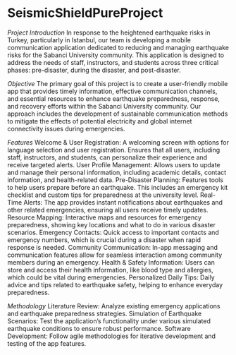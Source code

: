 # SeismicShieldPureProject

*Project Introduction*
In response to the heightened earthquake risks in Turkey, particularly in Istanbul, our team is developing a mobile communication application dedicated to reducing and managing earthquake risks for the Sabanci University community. This application is designed to address the needs of staff, instructors, and students across three critical phases: pre-disaster, during the disaster, and post-disaster.

*Objective*
The primary goal of this project is to create a user-friendly mobile app that provides timely information, effective communication channels, and essential resources to enhance earthquake preparedness, response, and recovery efforts within the Sabanci University community. Our approach includes the development of sustainable communication methods to mitigate the effects of potential electricity and global internet connectivity issues during emergencies.

*Features*
Welcome & User Registration: A welcoming screen with options for language selection and user registration. Ensures that all users, including staff, instructors, and students, can personalize their experience and receive targeted alerts.
User Profile Management: Allows users to update and manage their personal information, including academic details, contact information, and health-related data.
Pre-Disaster Planning: Features tools to help users prepare before an earthquake. This includes an emergency kit checklist and custom tips for preparedness at the university level.
Real-Time Alerts: The app provides instant notifications about earthquakes and other related emergencies, ensuring all users receive timely updates.
Resource Mapping: Interactive maps and resources for emergency preparedness, showing key locations and what to do in various disaster scenarios.
Emergency Contacts: Quick access to important contacts and emergency numbers, which is crucial during a disaster when rapid response is needed.
Community Communication: In-app messaging and communication features allow for seamless interaction among community members during an emergency.
Health & Safety Information: Users can store and access their health information, like blood type and allergies, which could be vital during emergencies.
Personalized Daily Tips: Daily advice and tips related to earthquake safety, helping to enhance everyday preparedness.

*Methodology*
Literature Review: Analyze existing emergency applications and earthquake preparedness strategies.
Simulation of Earthquake Scenarios: Test the application’s functionality under various simulated earthquake conditions to ensure robust performance.
Software Development: Follow agile methodologies for iterative development and testing of the app features.



